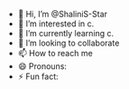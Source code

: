 - 👋 Hi, I’m @ShaliniS-Star
- 👀 I’m interested in c.
- 🌱 I’m currently learning c.
- 💞️ I’m looking to collaborate
- 📫 How to reach me 
- 😄 Pronouns: 
- ⚡ Fun fact:

<!---
ShaliniS-Star/ShaliniS-Star is a ✨ special ✨ repository because its `README.md` (this file) appears on your GitHub profile.
You can click the Preview link to take a look at your changes.
--->
